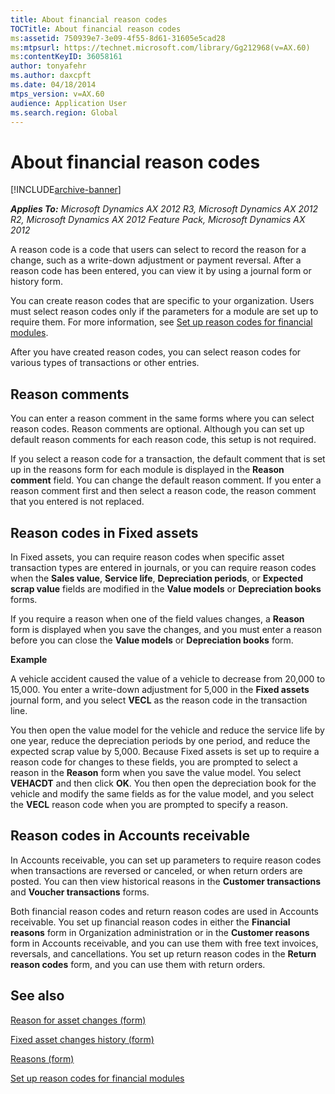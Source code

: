 ```yaml
---
title: About financial reason codes
TOCTitle: About financial reason codes
ms:assetid: 750939e7-3e09-4f55-8d61-31605e5cad28
ms:mtpsurl: https://technet.microsoft.com/library/Gg212968(v=AX.60)
ms:contentKeyID: 36058161
author: tonyafehr
ms.author: daxcpft
ms.date: 04/18/2014
mtps_version: v=AX.60
audience: Application User
ms.search.region: Global
---
```


# About financial reason codes 


[!INCLUDE[archive-banner](includes/archive-banner.md)]


_**Applies To:** Microsoft Dynamics AX 2012 R3, Microsoft Dynamics AX 2012 R2, Microsoft Dynamics AX 2012 Feature Pack, Microsoft Dynamics AX 2012_

A reason code is a code that users can select to record the reason for a change, such as a write-down adjustment or payment reversal. After a reason code has been entered, you can view it by using a journal form or history form.

You can create reason codes that are specific to your organization. Users must select reason codes only if the parameters for a module are set up to require them. For more information, see [Set up reason codes for financial modules](set-up-reason-codes-for-financial-modules.md).

After you have created reason codes, you can select reason codes for various types of transactions or other entries.

## Reason comments

You can enter a reason comment in the same forms where you can select reason codes. Reason comments are optional. Although you can set up default reason comments for each reason code, this setup is not required.

If you select a reason code for a transaction, the default comment that is set up in the reasons form for each module is displayed in the **Reason comment** field. You can change the default reason comment. If you enter a reason comment first and then select a reason code, the reason comment that you entered is not replaced.

## Reason codes in Fixed assets

In Fixed assets, you can require reason codes when specific asset transaction types are entered in journals, or you can require reason codes when the **Sales value**, **Service life**, **Depreciation periods**, or **Expected scrap value** fields are modified in the **Value models** or **Depreciation books** forms.

If you require a reason when one of the field values changes, a **Reason** form is displayed when you save the changes, and you must enter a reason before you can close the **Value models** or **Depreciation books** form.

**Example**

A vehicle accident caused the value of a vehicle to decrease from 20,000 to 15,000. You enter a write-down adjustment for 5,000 in the **Fixed assets** journal form, and you select **VECL** as the reason code in the transaction line.

You then open the value model for the vehicle and reduce the service life by one year, reduce the depreciation periods by one period, and reduce the expected scrap value by 5,000. Because Fixed assets is set up to require a reason code for changes to these fields, you are prompted to select a reason in the **Reason** form when you save the value model. You select **VEHACDT** and then click **OK**. You then open the depreciation book for the vehicle and modify the same fields as for the value model, and you select the **VECL** reason code when you are prompted to specify a reason.

## Reason codes in Accounts receivable

In Accounts receivable, you can set up parameters to require reason codes when transactions are reversed or canceled, or when return orders are posted. You can then view historical reasons in the **Customer transactions** and **Voucher transactions** forms.

Both financial reason codes and return reason codes are used in Accounts receivable. You set up financial reason codes in either the **Financial reasons** form in Organization administration or in the **Customer reasons** form in Accounts receivable, and you can use them with free text invoices, reversals, and cancellations. You set up return reason codes in the **Return reason codes** form, and you can use them with return orders.

## See also

[Reason for asset changes (form)](https://technet.microsoft.com/library/hh208987\(v=ax.60\))

[Fixed asset changes history (form)](https://technet.microsoft.com/library/hh209392\(v=ax.60\))

[Reasons (form)](https://technet.microsoft.com/library/hh209362\(v=ax.60\))

[Set up reason codes for financial modules](set-up-reason-codes-for-financial-modules.md)

  


